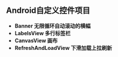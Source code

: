 ## Android自定义控件项目
+ **Banner 无限循环自动滚动的横幅**
+ **LabelsView 多行标签栏**
+ **CanvasView 画布**
+ **RefreshAndLoadView 下滑加载上拉刷新**


